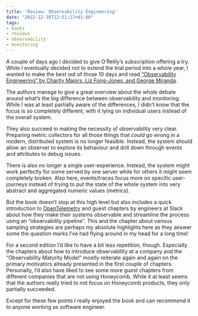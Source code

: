 ```yaml
---
title: 'Review: Observability Engineering'
date: "2022-12-30T12:51:27+01:00"
tags:
- books
- reviews
- observability
- monitoring
---
```


A couple of days ago I decided to give O’Reilly’s subscription offering a try. While I eventually decided not to extend the trial period into a whole year, I wanted to make the best out of those 10 days and read [“Observability Engineering” by Charity Majors, Liz Fong-Jones, and George Miranda](https://learning.oreilly.com/library/view/observability-engineering/9781492076438/).

The authors manage to give a great overview about the whole debate around what’s the big difference between observability and monitoring. While I was at least partially aware of the differences, I didn’t know that the focus is so completely different, with it lying on individual users instead of the overall system.

They also succeed in making the necessity of observability very clear. Preparing metric collectors for all those things that *could* go wrong in a modern, distributed system is no longer feasible. Instead, the system should allow an observer to explore its behaviour and drill down through events and attributes to debug issues. 

There is also no longer a single user-experience. Instead, the system might work perfectly for some served by one server while for others it might seem completely broken. Also here, events/traces focus more on specific user-journeys instead of trying to put the state of the whole system into very abstract and aggregated numeric values (metrics).

But the book doesn’t stop at this high level but also includes a quick introduction to [OpenTelemetry](https://opentelemetry.io/) and guest chapters by engineers at Slack about how they make their systems observable and streamline the process using an “observability pipeline”. This and the chapter about various sampling strategies are perhaps my absolute highlights here as they answer some the question marks I’ve had flying around in my head for a long time!

For a second edition I’d like to have a bit less repetition, though. Especially the chapters about how to introduce observability at a company and the “Observability Maturity Model” mostly reiterate again and again on the primary motivators already presented in the first couple of chapters. Personally, I’d also have liked to see some more guest chapters from different companies that are not using Honeycomb. While it at least seems that the authors really tried to not focus on Honeycomb products, they only partially succeeded.

Except for these few points I really enjoyed the book and can recommend it to anyone working as software engineer.
